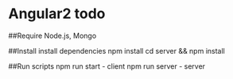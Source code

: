 # Angular2 todo
##Require
Node.js, Mongo

##Install install dependencies
npm install
cd server && npm install

##Run scripts
npm run start - client
npm run server - server